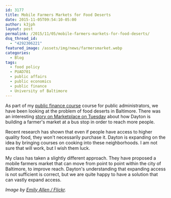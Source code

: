 ```yaml
---
id: 3177
title: Mobile Farmers Markets for Food Deserts
date: 2015-11-05T09:54:10-05:00
author: k3jph
layout: post
permalink: /2015/11/05/mobile-farmers-markets-for-food-deserts/
dsq_thread_id:
  - "4292306221"
featured_image: /assets/img/news/farmersmarket.webp
categories:
  - Blog
tags:
  - food policy
  - PUAD701
  - public affairs
  - public economics
  - public finance
  - University of Baltimore
---
```

As part of my [public finance course](/teaching) course for public administrators, we have been looking at the problem of food deserts in Baltimore.  There was an interesting [story on Marketplace on Tuesday](http://www.marketplace.org/topics/economy/dayton-taking-fresh-food-bus-stop) about how Dayton is building a farmer's market at a bus stop in order to reach more people.  

Recent research has shown that even if people have access to higher quality food, they won't necessarily purchase it.  Dayton is expanding on the idea by bringing courses on cooking into these neighborhoods.  I am not sure that will work, but I wish them luck.

My class has taken a slightly different approach.  They have proposed a mobile farmers market that can move from point to point within the city of Baltimore, to improve reach.  Dayton's understanding that expanding access is not sufficient is correct, but we are quite happy to have a solution that can vastly expand access.

_Image by [Emily Allen / Flickr](https://www.flickr.com/photos/empracht/1007303289/)._
